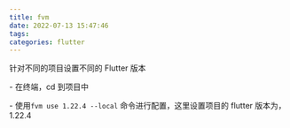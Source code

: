 ```yaml
---
title: fvm
date: 2022-07-13 15:47:46
tags:
categories: flutter
---
```


针对不同的项目设置不同的 Flutter 版本



\- 在终端，cd 到项目中

\- 使用`fvm use 1.22.4 --local` 命令进行配置，这里设置项目的 flutter 版本为，1.22.4
